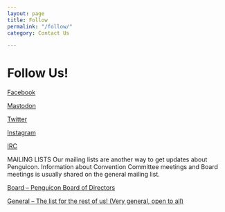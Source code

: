 ```yaml
---
layout: page
title: Follow
permalink: "/follow/"
category: Contact Us

---
```

# Follow Us!

[Facebook](http://www.facebook.com/groups/penguicon)

[Mastodon](https://penguicon.social)

[Twitter](http://www.twitter.com/penguicon)

[Instagram](http://www.instagram.com/penguicon)

[IRC](http://chat.penguicon.org/)

MAILING LISTS
Our mailing lists are another way to get updates about Penguicon. Information about Convention Committee meetings and Board meetings is usually shared on the general mailing list.

[Board – Penguicon Board of Directors](http://lists.penguicon.org/listinfo.cgi/board-penguicon.org)

[General – The list for the rest of us! (Very general, open to all)](http://lists.penguicon.org/listinfo.cgi/penguicon-general-penguicon.org)